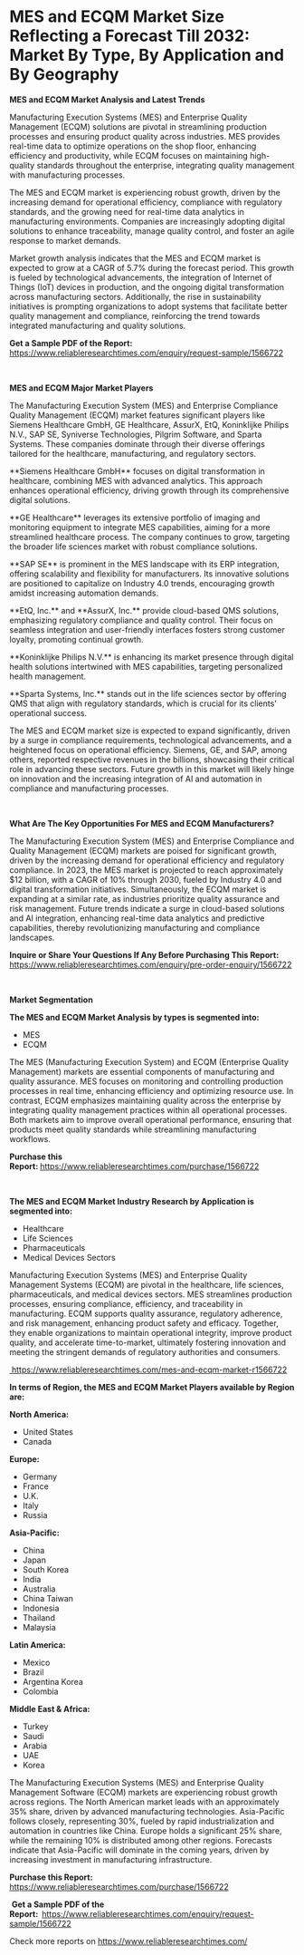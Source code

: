 <p><h1>MES and ECQM Market Size Reflecting a Forecast Till 2032: Market By Type, By Application and By Geography</h1></p><p><strong>MES and ECQM Market Analysis and Latest Trends</strong></p>
<p><p>Manufacturing Execution Systems (MES) and Enterprise Quality Management (ECQM) solutions are pivotal in streamlining production processes and ensuring product quality across industries. MES provides real-time data to optimize operations on the shop floor, enhancing efficiency and productivity, while ECQM focuses on maintaining high-quality standards throughout the enterprise, integrating quality management with manufacturing processes.</p><p>The MES and ECQM market is experiencing robust growth, driven by the increasing demand for operational efficiency, compliance with regulatory standards, and the growing need for real-time data analytics in manufacturing environments. Companies are increasingly adopting digital solutions to enhance traceability, manage quality control, and foster an agile response to market demands.</p><p>Market growth analysis indicates that the MES and ECQM market is expected to grow at a CAGR of 5.7% during the forecast period. This growth is fueled by technological advancements, the integration of Internet of Things (IoT) devices in production, and the ongoing digital transformation across manufacturing sectors. Additionally, the rise in sustainability initiatives is prompting organizations to adopt systems that facilitate better quality management and compliance, reinforcing the trend towards integrated manufacturing and quality solutions.</p></p>
<p><strong>Get a Sample PDF of the Report:&nbsp;</strong> <a href="https://www.reliableresearchtimes.com/enquiry/request-sample/1566722?utm_campaign=2989&utm_medium=2&utm_source=Github&utm_content=ia&utm_term=22032025&utm_id=mes-and-ecqm">https://www.reliableresearchtimes.com/enquiry/request-sample/1566722</a></p>
<p>&nbsp;</p>
<p><strong>MES and ECQM Major Market Players</strong></p>
<p><p>The Manufacturing Execution System (MES) and Enterprise Compliance Quality Management (ECQM) market features significant players like Siemens Healthcare GmbH, GE Healthcare, AssurX, EtQ, Koninklijke Philips N.V., SAP SE, Syniverse Technologies, Pilgrim Software, and Sparta Systems. These companies dominate through their diverse offerings tailored for the healthcare, manufacturing, and regulatory sectors.</p><p>**Siemens Healthcare GmbH** focuses on digital transformation in healthcare, combining MES with advanced analytics. This approach enhances operational efficiency, driving growth through its comprehensive digital solutions.</p><p>**GE Healthcare** leverages its extensive portfolio of imaging and monitoring equipment to integrate MES capabilities, aiming for a more streamlined healthcare process. The company continues to grow, targeting the broader life sciences market with robust compliance solutions.</p><p>**SAP SE** is prominent in the MES landscape with its ERP integration, offering scalability and flexibility for manufacturers. Its innovative solutions are positioned to capitalize on Industry 4.0 trends, encouraging growth amidst increasing automation demands.</p><p>**EtQ, Inc.** and **AssurX, Inc.** provide cloud-based QMS solutions, emphasizing regulatory compliance and quality control. Their focus on seamless integration and user-friendly interfaces fosters strong customer loyalty, promoting continual growth.</p><p>**Koninklijke Philips N.V.** is enhancing its market presence through digital health solutions intertwined with MES capabilities, targeting personalized health management.</p><p>**Sparta Systems, Inc.** stands out in the life sciences sector by offering QMS that align with regulatory standards, which is crucial for its clients' operational success.</p><p>The MES and ECQM market size is expected to expand significantly, driven by a surge in compliance requirements, technological advancements, and a heightened focus on operational efficiency. Siemens, GE, and SAP, among others, reported respective revenues in the billions, showcasing their critical role in advancing these sectors. Future growth in this market will likely hinge on innovation and the increasing integration of AI and automation in compliance and manufacturing processes.</p></p>
<p>&nbsp;</p>
<p><strong>What Are The Key Opportunities For MES and ECQM Manufacturers?</strong></p>
<p><p>The Manufacturing Execution System (MES) and Enterprise Compliance and Quality Management (ECQM) markets are poised for significant growth, driven by the increasing demand for operational efficiency and regulatory compliance. In 2023, the MES market is projected to reach approximately $12 billion, with a CAGR of 10% through 2030, fueled by Industry 4.0 and digital transformation initiatives. Simultaneously, the ECQM market is expanding at a similar rate, as industries prioritize quality assurance and risk management. Future trends indicate a surge in cloud-based solutions and AI integration, enhancing real-time data analytics and predictive capabilities, thereby revolutionizing manufacturing and compliance landscapes.</p></p>
<p><strong>Inquire or Share Your Questions If Any Before Purchasing This Report:</strong> <a href="https://www.reliableresearchtimes.com/enquiry/pre-order-enquiry/1566722?utm_campaign=2989&utm_medium=2&utm_source=Github&utm_content=ia&utm_term=22032025&utm_id=mes-and-ecqm">https://www.reliableresearchtimes.com/enquiry/pre-order-enquiry/1566722</a></p>
<p>&nbsp;</p>
<p><strong>Market Segmentation</strong></p>
<p><strong>The MES and ECQM Market Analysis by types is segmented into:</strong></p>
<p><ul><li>MES</li><li>ECQM</li></ul></p>
<p><p>The MES (Manufacturing Execution System) and ECQM (Enterprise Quality Management) markets are essential components of manufacturing and quality assurance. MES focuses on monitoring and controlling production processes in real time, enhancing efficiency and optimizing resource use. In contrast, ECQM emphasizes maintaining quality across the enterprise by integrating quality management practices within all operational processes. Both markets aim to improve overall operational performance, ensuring that products meet quality standards while streamlining manufacturing workflows.</p></p>
<p><strong>Purchase this Report:&nbsp;</strong><a href="https://www.reliableresearchtimes.com/purchase/1566722?utm_campaign=2989&utm_medium=2&utm_source=Github&utm_content=ia&utm_term=22032025&utm_id=mes-and-ecqm">https://www.reliableresearchtimes.com/purchase/1566722</a></p>
<p>&nbsp;</p>
<p><strong>The MES and ECQM Market Industry Research by Application is segmented into:</strong></p>
<p><ul><li>Healthcare</li><li>Life Sciences</li><li>Pharmaceuticals</li><li>Medical Devices Sectors</li></ul></p>
<p><p>Manufacturing Execution Systems (MES) and Enterprise Quality Management Systems (ECQM) are pivotal in the healthcare, life sciences, pharmaceuticals, and medical devices sectors. MES streamlines production processes, ensuring compliance, efficiency, and traceability in manufacturing. ECQM supports quality assurance, regulatory adherence, and risk management, enhancing product safety and efficacy. Together, they enable organizations to maintain operational integrity, improve product quality, and accelerate time-to-market, ultimately fostering innovation and meeting the stringent demands of regulatory authorities and consumers.</p></p>
<p><a href="https://www.reliableresearchtimes.com/mes-and-ecqm-market-r1566722?utm_campaign=2989&utm_medium=2&utm_source=Github&utm_content=ia&utm_term=22032025&utm_id=mes-and-ecqm">&nbsp;https://www.reliableresearchtimes.com/mes-and-ecqm-market-r1566722</a></p>
<p><strong>In terms of Region, the MES and ECQM Market Players available by Region are:</strong></p>
<p>
    <p> <strong> North America: </strong>
        <ul>
            <li>United States</li>
            <li>Canada</li>
        </ul>
        </p> 
    <p> <strong> Europe: </strong>
        <ul>
            <li>Germany</li>
            <li>France</li>
            <li>U.K.</li>
            <li>Italy</li>
            <li>Russia</li>
        </ul>
        </p> 
    <p> <strong> Asia-Pacific: </strong>
        <ul>
            <li>China</li>
            <li>Japan</li>
            <li>South Korea</li>
            <li>India</li>
            <li>Australia</li>
            <li>China Taiwan</li>
            <li>Indonesia</li>
            <li>Thailand</li>
            <li>Malaysia</li>
        </ul>
        </p> 
    <p> <strong> Latin America: </strong>
        <ul>
            <li>Mexico</li>
            <li>Brazil</li>
            <li>Argentina Korea</li>
            <li>Colombia</li>
        </ul>
        </p> 
    <p> <strong> Middle East & Africa: </strong>
        <ul>
            <li>Turkey</li>
            <li>Saudi</li>
            <li>Arabia</li>
            <li>UAE</li>
            <li>Korea</li>
        </ul>
    </p>
    </p>
<p><p>The Manufacturing Execution Systems (MES) and Enterprise Quality Management Software (ECQM) markets are experiencing robust growth across regions. The North American market leads with an approximately 35% share, driven by advanced manufacturing technologies. Asia-Pacific follows closely, representing 30%, fueled by rapid industrialization and automation in countries like China. Europe holds a significant 25% share, while the remaining 10% is distributed among other regions. Forecasts indicate that Asia-Pacific will dominate in the coming years, driven by increasing investment in manufacturing infrastructure.</p></p>
<p><strong>Purchase this Report: </strong><a href="https://www.reliableresearchtimes.com/purchase/1566722?utm_campaign=2989&utm_medium=2&utm_source=Github&utm_content=ia&utm_term=22032025&utm_id=mes-and-ecqm">https://www.reliableresearchtimes.com/purchase/1566722</a></p>
<p>&nbsp;<strong>Get a Sample PDF of the Report:&nbsp;&nbsp;</strong><a href="https://www.reliableresearchtimes.com/enquiry/request-sample/1566722?utm_campaign=2989&utm_medium=2&utm_source=Github&utm_content=ia&utm_term=22032025&utm_id=mes-and-ecqm">https://www.reliableresearchtimes.com/enquiry/request-sample/1566722</a></p>
<p><strong></strong></p>
<p>Check more reports on <a href="https://www.reliableresearchtimes.com/?utm_campaign=2989&utm_medium=2&utm_source=Github&utm_content=ia&utm_term=22032025&utm_id=mes-and-ecqm">https://www.reliableresearchtimes.com/</a></p>